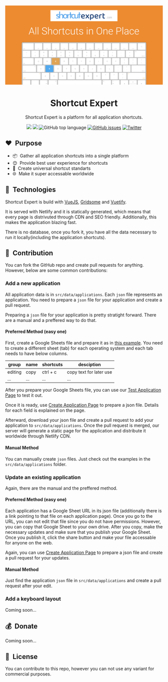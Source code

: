 <p align="center"><img src="static/img/share.png"></p>
<h1 align="center">Shortcut Expert</h1>
<p align="center">Shortcut Expert is a platform for all application shortcuts.</p>
<p align="center">
  <img src="https://img.shields.io/github/languages/code-size/giray123/shortcutexpert?style=for-the-badge" />
  <img src="https://img.shields.io/github/languages/count/giray123/shortcutexpert?style=for-the-badge" />
  <img alt="GitHub top language" src="https://img.shields.io/github/languages/top/giray123/shortcutexpert?style=for-the-badge">
  <a href="https://github.com/giray123/shortcutexpert/issues"><img alt="GitHub issues" src="https://img.shields.io/github/issues/giray123/shortcutexpert?style=for-the-badge"></a>
<a href="https://twitter.com/intent/tweet?text=Wow:&url=https%3A%2F%2Fgithub.com%2Fgiray123%2Fshortcutexpert"><img alt="Twitter" src="https://img.shields.io/twitter/url?logo=twitter&style=for-the-badge&url=https%3A%2F%2Fgithub.com%2Fgiray123%2Fshortcutexpert"></a>
</p>

## :heart:&nbsp; Purpose

- :package:&nbsp; Gather all application shortcuts into a single platform
- :blush:&nbsp; Provide best user experience for shortcuts
- :necktie:&nbsp; Create universal shortcut standarts
- :globe_with_meridians:&nbsp; Make it super accessable worldwide

## :hammer:&nbsp; Technologies

Shortcut Expert is build with <a href="https://vuejs.org/">VueJS</a>, <a href="https://gridsome.org/">Gridsome</a> and <a href="https://vuetifyjs.com/en/">Vuetify</a>.

It is served with Netlify and it is statically generated, which means that every page is distrivuted through CDN and SEO friendly. Additionally, this makes the application blazing fast.

There is no database, once you fork it, you have all the data necessary to run it locally(including the application shortcuts).

## :gift:&nbsp; Contribution

You can fork the GitHub repo and create pull requests for anything. However, below are some common contributions:

### Add a new application

All application data is in `src/data/applications`. Each `json` file represents an application. You need to prepare a `json` file for your application and create a pull request.

Preparing a `json` file for your application is pretty stratight forward. There are a manual and a preffered way to do that.

#### Preferred Method (easy one)

First, create a Google Sheets file and prepare it as in <a href="https://docs.google.com/spreadsheets/u/2/d/1xGfSrETQto0kA-FGxeooDb08nuwHcO_THZ8H0DcyCQE/edit#gid=1240391001">this example</a>. You need to create a different sheet (tab) for each operating system and each tab needs to have below columns.

| group   | name | shortcuts | desciption              |
| ------- | ---- | --------- | ----------------------- |
| editing | copy | ctrl + c  | copy text for later use |
| ...     | ...  | ...       | ...                     |

After you prepare your Google Sheets file, you can use our <a href="https://shortcutexpert.com/test-application">Test Application Page</a> to test it out.

Once it is ready, use <a href="https://shortcutexpert.com/create-application">Create Application Page</a> to prepare a json file. Details for each field is explained on the page.

Afterward, download your json file and create a pull request to add your application to `src/data/applications`. Once the pull request is merged, our server will generate a static page for the application and distribute it worldwide through Netlify CDN.

#### Manual Method

You can manually create `json` files. Just check out the examples in the `src/data/applications` folder.

### Update an existing application

Again, there are the manual and the preffered method.

#### Preferred Method (easy one)

Each application has a Google Sheet URL in its json file (additionally there is a link pointing to that file on each application page). Once you go to the URL, you can not edit that file since you do not have permissions. However, you can copy that Google Sheet to your own drive. After you copy, make the necessary updates and make sure that you publish your Google Sheet. Once you publish it, click the share button and make your file accessable for anyone on the web.

Again, you can use <a href="https://shortcutexpert.com/create-application">Create Application Page</a> to prepare a json file and create a pull request for your updates.

#### Manual Method

Just find the application `json` file in `src/data/applications` and create a pull request after your edit.

### Add a keyboard layout

Coming soon...

## :moneybag:&nbsp; Donate

Coming soon...

## :bookmark:&nbsp; License

You can contribute to this repo, however you can not use any variant for commercial purposes.
